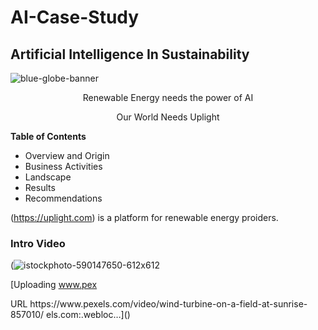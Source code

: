 # AI-Case-Study
## Artificial Intelligence In Sustainability

<p align="center">
   
   ![blue-globe-banner](https://github.com/user-attachments/assets/f1887d8c-e69f-4cf6-b431-be71803e623b)

   <p align="center"> Renewable Energy needs the power of AI

<p align="center"> Our World Needs Uplight
   
   
**Table of Contents**
* Overview and Origin
* Business Activities
* Landscape
* Results
* Recommendations

 (https://uplight.com) is a platform for renewable energy proiders. 

 ### Intro Video

 (![istockphoto-590147650-612x612](https://github.com/user-attachments/assets/36986ebf-fcc1-42e3-8d6d-c362f43775e9)

 [Uploading www.pex<?xml version="1.0" encoding="UTF-8"?>
<!DOCTYPE plist PUBLIC "-//Apple//DTD PLIST 1.0//EN" "http://www.apple.com/DTDs/PropertyList-1.0.dtd">
<plist version="1.0">
<dict>
	<key>URL</key>
	<string>https://www.pexels.com/video/wind-turbine-on-a-field-at-sunrise-857010/</string>
</dict>
</plist>
els.com:.webloc…]()




